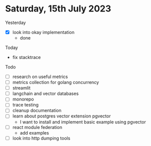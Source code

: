 # Saturday, 15th July 2023

Yesterday
- [x] look into okay implementation
	- done

Today
- fix stacktrace

Todo
- [ ] research on useful metrics
- [ ] metrics collection for golang concurrency
- [ ] streamlit
- [ ] langchain and vector databases
- [ ] monorepo
- [ ] trace testing
- [ ] cleanup documentation
- [ ] learn about postgres vector extension pgvector
	- I want to install and implement basic example using pgvector
- [ ] react module federation
  - add examples
- [  ] look into http dumping tools
